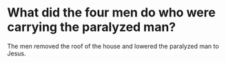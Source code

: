 # What did the four men do who were carrying the paralyzed man?

The men removed the roof of the house and lowered the paralyzed man to Jesus.
